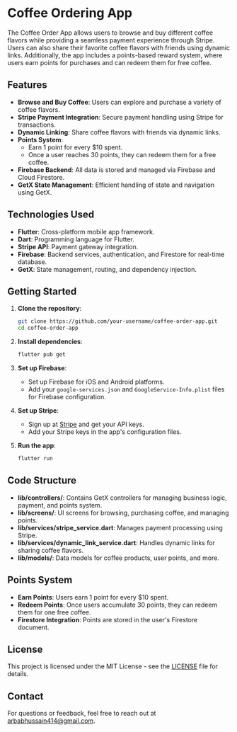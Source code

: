 # Coffee Ordering App


The Coffee Order App allows users to browse and buy different coffee flavors while providing a seamless payment experience through Stripe. Users can also share their favorite coffee flavors with friends using dynamic links. Additionally, the app includes a points-based reward system, where users earn points for purchases and can redeem them for free coffee.



## Features

- **Browse and Buy Coffee**: Users can explore and purchase a variety of coffee flavors.
- **Stripe Payment Integration**: Secure payment handling using Stripe for transactions.
- **Dynamic Linking**: Share coffee flavors with friends via dynamic links.
- **Points System**:
  - Earn 1 point for every $10 spent.
  - Once a user reaches 30 points, they can redeem them for a free coffee.
- **Firebase Backend**: All data is stored and managed via Firebase and Cloud Firestore.
- **GetX State Management**: Efficient handling of state and navigation using GetX.

## Technologies Used

- **Flutter**: Cross-platform mobile app framework.
- **Dart**: Programming language for Flutter.
- **Stripe API**: Payment gateway integration.
- **Firebase**: Backend services, authentication, and Firestore for real-time database.
- **GetX**: State management, routing, and dependency injection.

## Getting Started

1. **Clone the repository**:
   ```bash
   git clone https://github.com/your-username/coffee-order-app.git
   cd coffee-order-app
   ```

2. **Install dependencies**:
   ```bash
   flutter pub get
   ```

3. **Set up Firebase**:
   - Set up Firebase for iOS and Android platforms.
   - Add your `google-services.json` and `GoogleService-Info.plist` files for Firebase configuration.

4. **Set up Stripe**:
   - Sign up at [Stripe](https://stripe.com) and get your API keys.
   - Add your Stripe keys in the app's configuration files.

5. **Run the app**:
   ```bash
   flutter run
   ```

## Code Structure

- **lib/controllers/**: Contains GetX controllers for managing business logic, payment, and points system.
- **lib/screens/**: UI screens for browsing, purchasing coffee, and managing points.
- **lib/services/stripe_service.dart**: Manages payment processing using Stripe.
- **lib/services/dynamic_link_service.dart**: Handles dynamic links for sharing coffee flavors.
- **lib/models/**: Data models for coffee products, user points, and more.

## Points System

- **Earn Points**: Users earn 1 point for every $10 spent.
- **Redeem Points**: Once users accumulate 30 points, they can redeem them for one free coffee.
- **Firestore Integration**: Points are stored in the user's Firestore document.

## License

This project is licensed under the MIT License - see the [LICENSE](LICENSE) file for details.

## Contact

For questions or feedback, feel free to reach out at [arbabhussain414@gmail.com](arbabhussain414@gmail.com).
